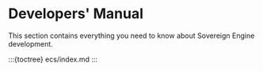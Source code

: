 # Developers' Manual

This section contains everything you need to know about Sovereign Engine
development.

:::{toctree}
ecs/index.md
:::
